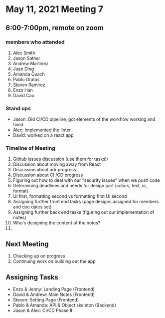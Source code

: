 # May 11, 2021 Meeting 7

## 6:00-7:00pm, remote on zoom

### members who attended
1. Alec Smith
2. Jason Sather
3. Andrew Martinez
4. Juan Ding
5. Amanda Quach
6. Pablo Gratas
7. Steven Ramirez
8. Enzo Han
9. David Cao

### Stand ups
- Jason: Did CI/CD pipeline, got elements of the workflow working and fixed
- Alec: Implemented the linter
- David: worked on a react app

### Timeline of Meeting
1. Github issues discussion (use them for tasks!)
2. Discussion about moving away from React
3. Discussion about adr progress
4. DIscussion about CI /CD progress
5. Figuring out how to deal with our "security issues" when we push code
6. Determining deadlines and needs for design part (colors, text, ui, format)
7. UI first, formatting second vs formatting first UI second
8. Assigning further front end tasks (page designs assigned for members and due dates set)
9. Assigning further back end tasks (figuring out our implementation of notes)
10. Who's designing the content of the notes?
11. 

## Next Meeting
1. Checking up on progress
2. Continuing work on building out the app

## Assigning Tasks
- Enzo & Jenny: Landing Page (Frontend)
- David & Andrew: Main Notes (Frontend)
- Steven: Setting Page (Frontend)
- Pablo & Amanda: API & Object skeleton (Backend)
- Jason & Alec: CI/CD Phase II





